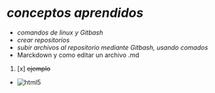 # *conceptos aprendidos*

- _comandos de linux y Gitbash_
- _crear repositorios_
- _subir archivos al repositorio mediante Gitbash, usando comados_
- Marckdown y como editar un archivo .md
1. [x] ~~ejemplo~~ 
- ![html5](https://makersaid.com/wp-content/uploads/2022/08/index-html-template-2048x1152.jpg)
  
